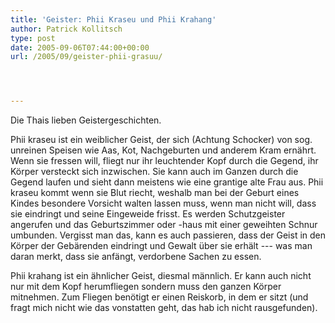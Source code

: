 ```yaml
---
title: 'Geister: Phii Kraseu und Phii Krahang'
author: Patrick Kollitsch
type: post
date: 2005-09-06T07:44:00+00:00
url: /2005/09/geister-phii-grasuu/




---
```

Die Thais lieben Geistergeschichten.

Phii kraseu ist ein weiblicher Geist, der sich (Achtung Schocker) von sog. unreinen Speisen wie Aas, Kot, Nachgeburten und anderem Kram ernährt. Wenn sie fressen will, fliegt nur ihr leuchtender Kopf durch die Gegend, ihr Körper versteckt sich inzwischen. Sie kann auch im Ganzen durch die Gegend laufen und sieht dann meistens wie eine grantige alte Frau aus. Phii kraseu kommt wenn sie Blut riecht, weshalb man bei der Geburt eines Kindes besondere Vorsicht walten lassen muss, wenn man nicht will, dass sie eindringt und seine Eingeweide frisst. Es werden Schutzgeister angerufen und das Geburtszimmer oder -haus mit einer geweihten Schnur umbunden. Vergisst man das, kann es auch passieren, dass der Geist in den Körper der Gebärenden eindringt und Gewalt über sie erhält --- was man daran merkt, dass sie anfängt, verdorbene Sachen zu essen. 

Phii krahang ist ein ähnlicher Geist, diesmal männlich. Er kann auch nicht nur mit dem Kopf herumfliegen sondern muss den ganzen Körper mitnehmen. Zum Fliegen benötigt er einen Reiskorb, in dem er sitzt (und fragt mich nicht wie das vonstatten geht, das hab ich nicht rausgefunden).
